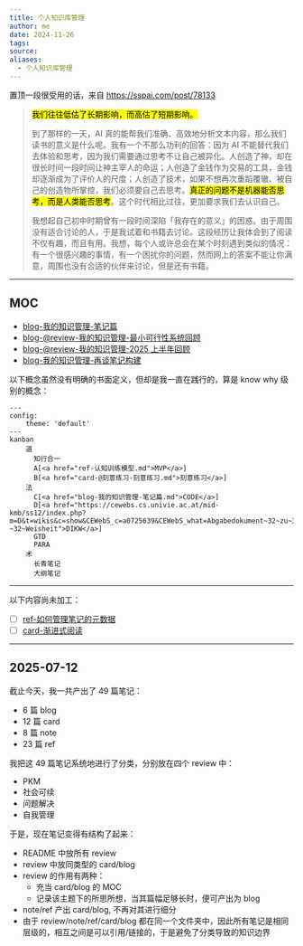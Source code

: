 ```yaml
---
title: 个人知识库管理
author: me
date: 2024-11-26
tags: 
source: 
aliases:
  - 个人知识库管理
---
```


置顶一段很受用的话，来自 https://sspai.com/post/78133

><mark>我们往往低估了长期影响，而高估了短期影响。</mark>
>
>到了那样的一天，AI 真的能帮我们准确、高效地分析文本内容，那么我们读书的意义是什么呢。我有一个不那么功利的回答：因为 AI 不能替代我们去体验和思考，因为我们需要通过思考不让自己被异化。人创造了神，却在很长时间一段时间让神主宰人的命运；人创造了金钱作为交易的工具，金钱却逐渐成为了评价人的尺度；人创造了技术，如果不想再次重蹈覆辙、被自己的创造物所掌控，我们必须要自己去思考。<mark>真正的问题不是机器能否思考，而是人类能否思考</mark>。这个时代相比过往，更加要求我们去认识自己。
>
>我想起自己初中时期曾有一段时间深陷「我存在的意义」的困惑。由于周围没有适合讨论的人，于是我试着和书籍去讨论。这段经历让我体会到了阅读不仅有趣，而且有用。我想，每个人或许总会在某个时刻遇到类似的情况：有一个很感兴趣的事情，有一个困扰你的问题，然而网上的答案不能让你满意，周围也没有合适的伙伴来讨论，但是还有书籍。

---

## MOC

- [blog-我的知识管理-笔记篇](blog-我的知识管理-笔记篇.md)
- [blog-@review-我的知识管理-最小可行性系统回顾](blog-@review-我的知识管理-最小可行性系统回顾.md)
- [blog-@review-我的知识管理-2025 上半年回顾](blog-@review-我的知识管理-2025上半年回顾.md)
- [blog-我的知识管理-再谈笔记构建](blog-我的知识管理-再谈笔记构建.md)

以下概念虽然没有明确的书面定义，但却是我一直在践行的，算是 know why 级别的概念：
```mermaid
---
config:
    theme: 'default'
---
kanban
	道
	  知行合一
	  A[<a href="ref-认知训练模型.md">MVP</a>]
	  B[<a href="card-@刻意练习-刻意练习.md">刻意练习</a>]
	法
	  C[<a href="blog-我的知识管理-笔记篇.md">CODE</a>]
	  D[<a href="https://cewebs.cs.univie.ac.at/mid-kmb/ss12/index.php?m=D&t=wikis&c=show&CEWebS_c=a0725639&CEWebS_what=Abgabedokument~32~zu~32~PR~32~Aufgabe~32~1:~32~Daten~32~~8211~~32~Information%28en%29~32~~8211~~32~Wissen~32~-~32~Weisheit">DIKW</a>]
	  GTD
	  PARA
	术
	  长青笔记
	  大纲笔记
```

---
以下内容尚未加工：
- [ ] [ref-如何管理笔记的元数据](ref-如何管理笔记的元数据.md)
- [ ] [card-渐进式阅读](card-渐进式阅读.md)

---

## 2025-07-12

截止今天，我一共产出了 49 篇笔记：

- 6 篇 blog
- 12 篇 card
- 8 篇 note
- 23 篇 ref

我把这 49 篇笔记系统地进行了分类，分别放在四个 review 中：

- PKM
- 社会可续
- 问题解决
- 自我管理

于是，现在笔记变得有结构了起来：

- README 中放所有 review
- review 中放同类型的 card/blog
- review 的作用有两种：
	- 充当 card/blog 的 MOC
	- 记录该主题下的所思所想，当其篇幅足够长时，便可产出为 blog
- note/ref 产出 card/blog, 不再对其进行细分
- 由于 review/note/ref/card/blog 都在同一个文件夹中，因此所有笔记是相同层级的，相互之间是可以引用/链接的，于是避免了分类导致的知识边界